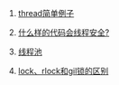 1. [thread简单例子](1.thread.md)

2. [什么样的代码会线程安全?](2.thread_safe.md)

3. [线程池](3.thread_executor.md)

4. [lock、rlock和gil锁的区别](4.lock.md)